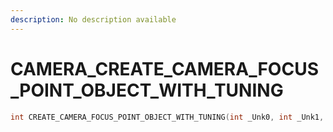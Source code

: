 ```yaml
---
description: No description available 
---
```


# CAMERA\_CREATE_CAMERA_FOCUS_POINT_OBJECT_WITH_TUNING

```cpp
int CREATE_CAMERA_FOCUS_POINT_OBJECT_WITH_TUNING(int _Unk0, int _Unk1, int _Unk2, int _Unk3, int _Unk4, int _Unk5);
```